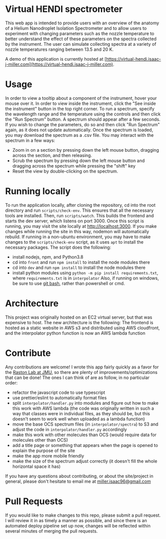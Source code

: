 # Virtual HENDI spectrometer

This web app is intended to provide users with an overview of the anatomy of a Helium Nanodroplet Isolation Spectrometer and to allow users to experiment with changing parameters such as the nozzle temperature to better understand the effect of these parameters on the spectra collected by the instrument. The user can simulate collecting spectra at a variety of nozzle temperatures ranging between 13.5 and 20 K.

A demo of this application is currently hosted at [https://virtual-hendi.isaac-j-miller.com](https://virtual-hendi.isaac-j-miller.com).

# Usage

In order to view a tooltip about a component of the instrument, hover your mouse over it. In order to view inside the instrument, click the "See inside the instrument" button in the top right corner.
To run a spectrum, specify the wavelength range and the temperature using the controls and then click the "Run Spectrum" button. A spectrum should appear after a few seconds. If you wish to change the parameters, do so and then click "Run Spectrum" again, as it does not update automatically. Once the spectrum is loaded, you may download the spectrum as a .csv file.
You may interact with the spectrum in a few ways:

- Zoom in on a section by pressing down the left mouse button, dragging across the section, and then releasing.
- Scrub the spectrum by pressing down the left mouse button and dragging across the spectrum while pressing the "shift" key
- Reset the view by double-clicking on the spectrum.

# Running locally

To run the application locally, after cloning the repository, cd into the root directory and run `scripts/check-env`. This ensures that all the necessary tools are installed. Then, run `scripts/watch`. This builds the frontend and starts the dev server, which listens on port 3000. Once this script is running, you may visit the site locally at [http://localhost:3000](http://localhost:3000).
If you make changes while running the site in this way, nodemon will automatically rebuild.
If running in a non-ubuntu environment, you may have to make changes to the `scripts/check-env` script, as it uses `apt` to install the necessary packages. The script does the following:

- install nodejs, npm, and Python3.8
- cd into `front` and run `npm install` to install the node modules there
- cd into `dev` and run `npm install` to install the node modules there
- install python modules using `python -m pip install requirements.txt`, where `requirements.txt` is in `interpolator`
  Also, if running on windows, be sure to use [git bash](https://gitforwindows.org/), rather than powershell or cmd.

# Architecture

This project was originally hosted on an EC2 virtual server, but that was expensive to host. The new architecture is the following:
The frontend is hosted as a static website in AWS s3 and distributed using AWS cloudfront, and the interpolator python function is now an AWS lambda function

# Contribute

Any contributions are welcome! I wrote this app fairly quickly as a favor for the [Raston Lab at JMU](https://www.jmu.edu/chemistry/people/all-people/faculty/raston-paul.shtml), so there are plenty of improvements/optimizations that can be done! The ones I can think of are as follow, in no particular order:

- refactor the javascript code to use typescript
- use prettier/eslint to automatically format files
- split `interpolator/handler.py` into modules and figure out how to make this work with AWS lambda (the code was originally written in such a way that classes were in individual files, as they should be, but this doesn't seem to work well when uploaded as a lambda function)
- move the base OCS spectrum files (in `interpolator/spectra`) to S3 and adjust the code in `interpolator/handler.py` accordingly
- make this work with other molecules than OCS (would require data for molecules other than OCS)
- add a title page or something that appears when the page is opened to explain the purpose of the site
- make the app more mobile friendly
- make the size of the spectrum adjust correctly (it doesn't fill the whole horizontal space it has)

If you have any questions about contributing, or about the site/project in general, please don't hesitate to email me at <miller.isaac96@gmail.com>

# Pull Requests

If you would like to make changes to this repo, please submit a pull request. I will review it in as timely a manner as possible, and since there is an automated deploy pipeline set up now, changes will be reflected within several minutes of merging the pull requests.
